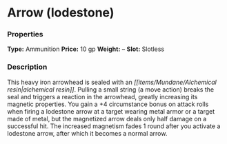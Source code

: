 ﻿---
Title: "Arrow (lodestone)"
Type: "Ammunition"
Price: "10 gp"
Weight: "–"
Slot: "Slotless"
Description: |
  "This heavy iron arrowhead is sealed with an alchemical resin. Pulling a small string (a move action) breaks the seal and triggers a reaction in the arrowhead, greatly increasing its magnetic properties. You gain a +4 circumstance bonus on attack rolls when firing a lodestone arrow at a target wearing metal armor or a target made of metal, but the magnetized arrow deals only half damage on a successful hit. The increased magnetism fades 1 round after you activate a lodestone arrow, after which it becomes a normal arrow."
Sources: "['Alchemy Manual', 'Elves of Golarion']"
---

# Arrow (lodestone)

### Properties

**Type:** Ammunition **Price:** 10 gp **Weight:** – **Slot:** Slotless

### Description

This heavy iron arrowhead is sealed with an _[[items/Mundane/Alchemical resin|alchemical resin]]_. Pulling a small string (a move action) breaks the seal and triggers a reaction in the arrowhead, greatly increasing its magnetic properties. You gain a +4 circumstance bonus on attack rolls when firing a lodestone arrow at a target wearing metal armor or a target made of metal, but the magnetized arrow deals only half damage on a successful hit. The increased magnetism fades 1 round after you activate a lodestone arrow, after which it becomes a normal arrow.

